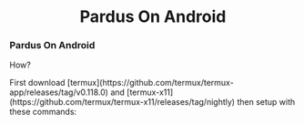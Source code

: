 <h1 align="center">Pardus On Android</h1>
<h3 align="left">Pardus On Android </h3>
<p align="left">How? </p>
First download [termux](https://github.com/termux/termux-app/releases/tag/v0.118.0) and [termux-x11](https://github.com/termux/termux-x11/releases/tag/nightly) then setup with these commands:
</p>

